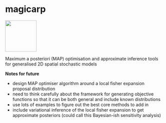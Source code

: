 # magicarp

[<img src="_other_resources/diffusing-ideas-badge.svg" width="100">](https://umbralcalc.github.io/)

Maximum a posteriori (MAP) optimisation and approximate inference tools for generalised 2D spatial stochastic models 

**Notes for future**
- design MAP optimiser algorithm around a local fisher expansion proposal distribution 
- need to think carefully about the framework for generating objective functions so that it can be both general and include known distributions 
- use lots of examples to figure out the best core methods to add in
- include variational inference of the local fisher expansion to get approximate posteriors (could call this Bayesian-ish sensitivity analysis)
